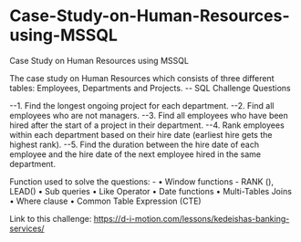 # Case-Study-on-Human-Resources-using-MSSQL
Case Study on Human Resources using MSSQL

The case study on Human Resources which consists of three different tables: Employees, Departments and Projects.
-- SQL Challenge Questions

--1. Find the longest ongoing project for each department.
--2. Find all employees who are not managers.
--3. Find all employees who have been hired after the start of a project in their department.
--4. Rank employees within each department based on their hire date (earliest hire gets the highest rank).
--5. Find the duration between the hire date of each employee and the hire date of the next employee hired in the same department.

Function used to solve the questions: -
• Window functions - RANK (), LEAD()
• Sub queries
• Like Operator
• Date functions
• Multi-Tables Joins
• Where clause
• Common Table Expression (CTE)


Link to this challenge: https://d-i-motion.com/lessons/kedeishas-banking-services/  

